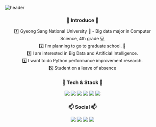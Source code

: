 ![header](https://capsule-render.vercel.app/api?type=wave&color=auto&height=300&section=header&text=Welcome&fontSize=90)

<h3 align = "center"><b> 🙌 Introduce 🙌 </b></h3>
<div align= "center">
1️⃣ Gyeong Sang National University 🏫 - Big data major in Computer Science, 4th grade 💻
</div>
<div align = "center">
2️⃣ I'm planning to go to graduate school. 🚀
</div>
<div align = "center">
3️⃣ I am interested in Big Data and Artificial Intelligence.
</div>
<div align = "center">
4️⃣ I want to do Python performance improvement research.
</div>
<div align = "center">
5️⃣ Student on a leave of absence
</div>

<h3 align="center"><b> 📖 Tech & Stack 📖 </b></h3>
<div align= "center">
 <img src = "https://img.shields.io/badge/Python-3766AB?style=flat-square&logo=Python&logoColor=white"/></a>
 <img src = "https://img.shields.io/badge/C-A8B9CC?style=flat-square&logo=C&logoColor=white"/></a>
 <img src = "https://img.shields.io/badge/Tensorflow-FF6F00?style=flat-square&logo=Tensorflow&logoColor=white"/></a>
 <img src = "https://img.shields.io/badge/HTML5-E34F26?style=flat-square&logo=HTML5&logoColor=white"/></a> 
 <img src = "https://img.shields.io/badge/CSS3-1572B6?style=flat-square&logo=CSS3&logoColor=white"/></a>
 <img src = "https://img.shields.io/badge/JavaScript-F7DF1E?style=flat-square&logo=JavaScript&logoColor=white"/></a>
</div>

<h3 align = "center"><b> 📫 Social 📫 </b></h3>
<div align = "center">
 <a href = "mailto :kinggodeasy000624@gmail.com"><img src="https://img.shields.io/badge/Gmail-d14836?style=flat-  square&logo=Gmail&logoColor=white&link=kinggodeasy000624@gmail.com"/></a>
 <a href = "https://velog.io/@show000624"><img src="https://img.shields.io/badge/Tech%20Blog-11B48A?style=flat-square&logo=Vimeo&logoColor=white&link=https://velog.io/@show000624"/></a>
<a href = "https://twitter.com/kinggoedasy"><img src="https://img.shields.io/badge/Twitter%20-1DA1F2?style=flat-square&logo=Twitter&logoColor=white&link=https://twitter.com/kinggoedasy"/></a>
<a href = "https://www.notion.so/Lee-Jihoon-7acbc4147201450786ddabe95920148d"><img src="https://img.shields.io/badge/Notion%20-000000?style=flat-square&logo=Notion&logoColor=white&link=https://www.notion.so/Lee-Jihoon-7acbc4147201450786ddabe95920148d"/></a>
</div>
